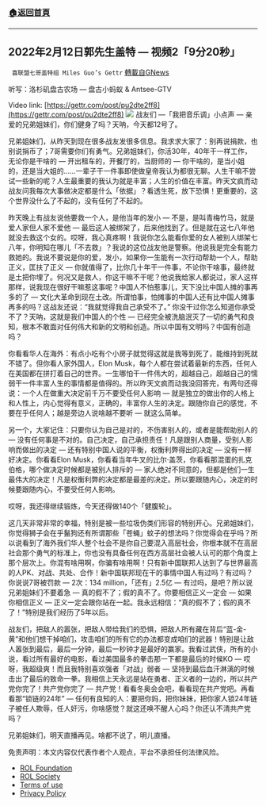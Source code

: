 ###  [:house:返回首頁](https://github.com/ourhimalayas/txt)
---


## 2022年2月12日郭先生盖特 — 视频2「9分20秒」
` 喜联盟七哥盖特组 Miles Guo’s Gettr` [轉載自GNews](https://gnews.org/zh-hans/1999023/)

听写：洛杉矶盘古农场 — 盘古小蚂蚁 & Antsee-GTV

Video link: [https://gettr.com/post/pu2dte2ff8](https://gettr.com/post/pu2dte2ff8)
![](https://assets.gnews.org/wp-content/uploads/2022/02/33047350-7A57-4A0D-83E9-CBC06F6E8616.jpeg)
战友们 —「我把音乐调」小点声 — 亲爱的兄弟姐妹们，你们健身了吗？天呐，今天都12号了。

兄弟姐妹们，从昨天到现在很多战友发很多信息。我求求大家了：别再说捐款，也别说捐币了；7哥需要你们有勇气。兄弟姐妹们，你活30年，40年干一样工作，无论你是干啥的 — 开出租车的，开餐厅的，当厨师的 — 你干啥的，是当小姐的，还是当大姐的……一辈子干一件事即使做皇帝我认为都很无聊。人生干嘛不尝试一些新的呢？人生最重要的我认为就是丰富；人生的价值在丰富。昨天文疯而动战友问我每次大事做决定都是什么「依据」？看透生死，放下恐惧！更重要的，这个世界没什么了不起的，没有任何了不起的。

昨天晚上有战友说他要救一个人，是他当年的发小 — 不是，是叫青梅竹马，就是爱人家但人家不爱他 — 最后这人被绑架了，后来他找到了。但是就在这七八年他就没去救这个女的。哎呀，我心真疼啊！我说你怎么能看你爱的女人被别人绑架七八年，你明知在哪儿「不去救」？我说的这位战友他是警察。他说我是完全有能力救她的。我说不要说是你的爱，发小，如果你一生能有一次行动帮助一个人，帮助正义，匡扶了正义 — 你就值得了，比你几十年干一件事，不论你干啥事，最终就是土把你埋了。何况又是救人，你这干嘛不干呢？他说我给家人都说过，家人这样那样，说我现在很好干嘛惹这事呢？中国人不怕惹事儿，天下没比中国人摊的事再多的了 — 文化大革命到现在土改。所谓怕事，怕摊事的中国人还有比中国人摊事再多的吗？这战友还说：“我就觉得我自己承受不了。” 你没干过你怎么知道你承受不了？天呐，这就是我们中国人的个性 — 已经完全被洗脑泯灭了一切的勇气和良知，根本不敢面对任何伟大和新的文明和创造。所以中国有文明吗？中国有创造吗？

你看看华人在海外：有点小吃有个小房子就觉得这就是我等到死了，能维持到死就不错了。但你看人家外国人，Elon Musk，每个人都在尝试着最新的东西，任何人在美国都在拼打着自己的世界。一生哪怕干一件伟大的，超越自己，超越自己的懦弱干一件丰富人生的事情都是值得的。所以昨天文疯而动我没回答完，有两句还得说：一个人在做重大决定前千万不要受任何人影响 — 就是独立的做出你的人格上和人性上，内心觉得有意义，正确的，丰富你人生的决定。跟随你自己的感觉，不要在乎任何人；越是旁边人说啥越不要听 — 就这么简单。

另一个，大家记住：只要你认为自己是对的，不伤害别人的，或者是能帮助别人的 — 没有任何事是不对的。自己决定，自己承担责任！凡是跟别人商量，受别人影响而做出的决定 — 还有特别中国人说的平衡，权衡利弊得出的决定 — 没有一样好决定。你看看Elon Musk，你看看当年牛叉的比尔·盖茨，你看看那混蛋的扎克伯格，哪个做决定时候都是被别人排斥的 — 家人绝对不同意的，但都是他们一生最伟大的决定！凡是权衡利弊的决定都是最差的决定。所以要跟随内心，决定的时候要跟随内心，不要受任何人影响。

哎呀，我还得继续锻炼，今天还得做140个「健腹轮」。

这几天非常非常的幸福，特别是被一些垃圾伪类们形容的特别开心。兄弟姐妹们，你觉得狮子会在乎鬣狗还有所谓那些「苍蝇」蚊子的想法吗？你觉得会在乎吗？所以说看到了海外我们华人整个社会不是你自己要混入高层社会，你根本就不在高层社会那个勇气的标准上，你也没有具备任何在西方高层社会被人认可的那个角度上那个层次上。你混有啥用啊，你骗有啥用啊！只有新中国联邦人达到了与世界最高的人PK、对战、共处、合作！新中国联邦现在干的事情中国人有过吗？有过吗？你说说7哥被罚款 — 2次：134 million，「还有」2.5亿 — 有过吗，是吧？所以说兄弟姐妹们不要着急 — 真的假不了；假的真不了。你要相信正义一定会 — 如果你相信正义 — 正义一定会跟你站在一起。我永远相信：“真的假不了；假的真不了！”特别是我们经历了5年以后。

战友们，把敌人的嚣张，把敌人带给我们的恐惧，把敌人所有藏在背后“蓝-金-黄”和他们想干掉咱们，攻击咱们的所有它的办法都变成咱们的武器！特别是让敌人嚣张到最后，最后一分钟，最后一秒钟才是最好的赢家。我看过武侠，所有的小说，看过所有最好的电影，看过美国最多的拳击那一下都是最后的时候KO — 哎呀，我超级爽！而且我特别喜欢强者「对战」弱者 — 坚持到最后血汗淋漓的时候击出了最后的致命一拳。我相信上天永远是站在勇者、正义者的一边的，所以共产党你完了！共产党你完了 — 共产党！看看冬奥会会吧，看看现在共产党吧。再看看那“锁链的24年” — 任何有良知的人：要把你妈，把你妹妹，把你家人锁24年链子被任人欺辱，任人奸污，你啥感觉？就这还唤不醒人心吗？你还认不清共产党吗？

兄弟姐妹们，明天直播再见。啥都不说了，明儿直播。

 

免责声明：本文内容仅代表作者个人观点，平台不承担任何法律风险。

- [ROL Foundation](https://rolfoundation.org/)
- [ROL Society](https://rolsociety.org/)
- [Terms of use](https://gnews.org/terms-of-use-3/)
- [Privacy Policy](https://gnews.org/privacy-policy/)
